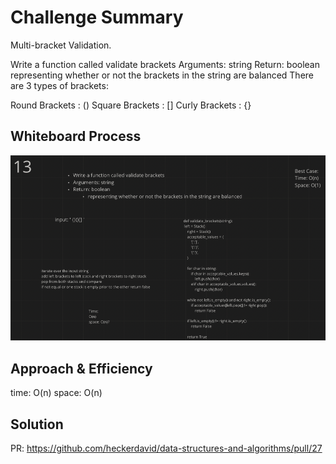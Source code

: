 # Challenge Summary
<!-- Description of the challenge -->

Multi-bracket Validation.

Write a function called validate brackets
Arguments: string
Return: boolean
representing whether or not the brackets in the string are balanced
There are 3 types of brackets:

Round Brackets : ()
Square Brackets : []
Curly Brackets : {}

## Whiteboard Process
<!-- Embedded whiteboard image -->
![whiteboard](validate_brackets.png)

## Approach & Efficiency
<!-- What approach did you take? Why? What is the Big O space/time for this approach? -->
time: O(n)
space: O(n)

## Solution
<!-- Show how to run your code, and examples of it in action -->
PR: https://github.com/heckerdavid/data-structures-and-algorithms/pull/27
